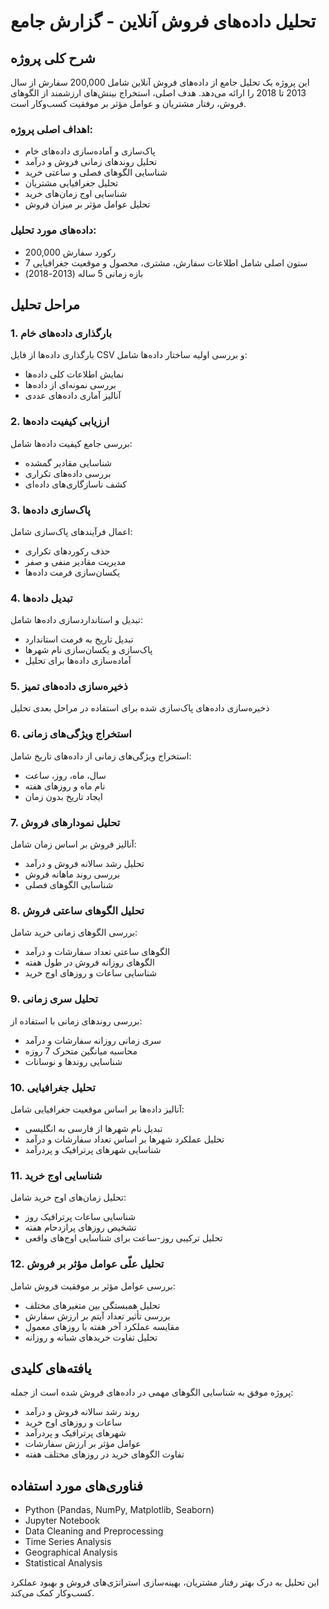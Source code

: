 # تحلیل داده‌های فروش آنلاین - گزارش جامع

## شرح کلی پروژه

این پروژه یک تحلیل جامع از داده‌های فروش آنلاین شامل 200,000 سفارش از سال 2013 تا 2018 را ارائه می‌دهد. هدف اصلی، استخراج بینش‌های ارزشمند از الگوهای فروش، رفتار مشتریان و عوامل مؤثر بر موفقیت کسب‌وکار است.

### اهداف اصلی پروژه:
- پاک‌سازی و آماده‌سازی داده‌های خام
- تحلیل روندهای زمانی فروش و درآمد
- شناسایی الگوهای فصلی و ساعتی خرید
- تحلیل جغرافیایی مشتریان
- شناسایی اوج زمان‌های خرید
- تحلیل عوامل مؤثر بر میزان فروش

###  داده‌های مورد تحلیل:
- 200,000 رکورد سفارش
- 7 ستون اصلی شامل اطلاعات سفارش، مشتری، محصول و موقعیت جغرافیایی
- بازه زمانی 5 ساله (2013-2018)

## مراحل تحلیل

### 1. بارگذاری داده‌های خام
بارگذاری داده‌ها از فایل CSV و بررسی اولیه ساختار داده‌ها شامل:
- نمایش اطلاعات کلی داده‌ها
- بررسی نمونه‌ای از داده‌ها
- آنالیز آماری داده‌های عددی

### 2. ارزیابی کیفیت داده‌ها
بررسی جامع کیفیت داده‌ها شامل:
- شناسایی مقادیر گمشده
- بررسی داده‌های تکراری
- کشف ناسازگاری‌های داده‌ای

### 3. پاک‌سازی داده‌ها
اعمال فرآیندهای پاک‌سازی شامل:
- حذف رکوردهای تکراری
- مدیریت مقادیر منفی و صفر
- یکسان‌سازی فرمت داده‌ها

### 4. تبدیل داده‌ها
تبدیل و استانداردسازی داده‌ها شامل:
- تبدیل تاریخ به فرمت استاندارد
- پاک‌سازی و یکسان‌سازی نام شهرها
- آماده‌سازی داده‌ها برای تحلیل

### 5. ذخیره‌سازی داده‌های تمیز
ذخیره‌سازی داده‌های پاک‌سازی شده برای استفاده در مراحل بعدی تحلیل

### 6. استخراج ویژگی‌های زمانی
استخراج ویژگی‌های زمانی از داده‌های تاریخ شامل:
- سال، ماه، روز، ساعت
- نام ماه و روزهای هفته
- ایجاد تاریخ بدون زمان

### 7. تحلیل نمودارهای فروش
آنالیز فروش بر اساس زمان شامل:
- تحلیل رشد سالانه فروش و درآمد
- بررسی روند ماهانه فروش
- شناسایی الگوهای فصلی

### 8. تحلیل الگوهای ساعتی فروش
بررسی الگوهای زمانی خرید شامل:
- الگوهای ساعتی تعداد سفارشات و درآمد
- الگوهای روزانه فروش در طول هفته
- شناسایی ساعات و روزهای اوج خرید

### 9. تحلیل سری زمانی
بررسی روندهای زمانی با استفاده از:
- سری زمانی روزانه سفارشات و درآمد
- محاسبه میانگین متحرک 7 روزه
- شناسایی روندها و نوسانات

### 10. تحلیل جغرافیایی
آنالیز داده‌ها بر اساس موقعیت جغرافیایی شامل:
- تبدیل نام شهرها از فارسی به انگلیسی
- تحلیل عملکرد شهرها بر اساس تعداد سفارشات و درآمد
- شناسایی شهرهای پرترافیک و پردرآمد

### 11. شناسایی اوج خرید
تحلیل زمان‌های اوج خرید شامل:
- شناسایی ساعات پرترافیک روز
- تشخیص روزهای پرازدحام هفته
- تحلیل ترکیبی روز-ساعت برای شناسایی اوج‌های واقعی

### 12. تحلیل علّی عوامل مؤثر بر فروش
بررسی عوامل مؤثر بر موفقیت فروش شامل:
- تحلیل همبستگی بین متغیرهای مختلف
- بررسی تأثیر تعداد آیتم بر ارزش سفارش
- مقایسه عملکرد آخر هفته با روزهای معمول
- تحلیل تفاوت خریدهای شبانه و روزانه

## یافته‌های کلیدی

پروژه موفق به شناسایی الگوهای مهمی در داده‌های فروش شده است از جمله:
- روند رشد سالانه فروش و درآمد
- ساعات و روزهای اوج خرید
- شهرهای پرترافیک و پردرآمد
- عوامل مؤثر بر ارزش سفارشات
- تفاوت الگوهای خرید در روزهای مختلف هفته

##  فناوری‌های مورد استفاده

- Python (Pandas, NumPy, Matplotlib, Seaborn)
- Jupyter Notebook
- Data Cleaning and Preprocessing
- Time Series Analysis
- Geographical Analysis
- Statistical Analysis

این تحلیل به درک بهتر رفتار مشتریان، بهینه‌سازی استراتژی‌های فروش و بهبود عملکرد کسب‌وکار کمک می‌کند.
